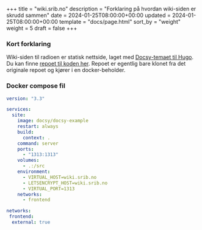 +++
title = "wiki.srib.no"
description = "Forklaring på hvordan wiki-siden er skrudd sammen"
date = 2024-01-25T08:00:00+00:00
updated = 2024-01-25T08:00:00+00:00
template = "docs/page.html"
sort_by = "weight"
weight = 5
draft = false
+++

### Kort forklaring

Wiki-siden til radioen er statisk nettside, laget med [Docsy-temaet til Hugo](https://github.com/google/docsy). Du kan finne [repoet til koden her](https://github.com/srib-dev/wiki). Repoet er egentlig bare klonet fra det originale repoet og kjører i en docker-beholder.

### Docker compose fil

```yaml
version: "3.3"

services:
  site:
    image: docsy/docsy-example
    restart: always
    build:
      context: .
    command: server
    ports:
      - "1313:1313"
    volumes:
      - .:/src
    environment:
      - VIRTUAL_HOST=wiki.srib.no
      - LETSENCRYPT_HOST=wiki.srib.no
      - VIRTUAL_PORT=1313
    networks:
      - frontend

networks:
 frontend:
  external: true
```